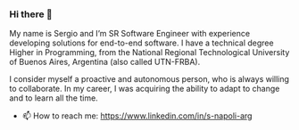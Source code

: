 ### Hi there 👋

My name is Sergio and I’m SR Software Engineer with experience developing solutions for end-to-end software. I have a technical degree Higher in Programming, from the National Regional Technological University of Buenos Aires, Argentina (also called UTN-FRBA).

I consider myself a proactive and autonomous person, who is always willing to collaborate. In my career, I was acquiring the ability to adapt to change and to learn all the time.

* 📫 How to reach me: https://www.linkedin.com/in/s-napoli-arg

<!--
**SpaikSaucus/SpaikSaucus** is a ✨ _special_ ✨ repository because its `README.md` (this file) appears on your GitHub profile.

Here are some ideas to get you started:

- 🔭 I’m currently working on ...
- 🌱 I’m currently learning ...
- 👯 I’m looking to collaborate on ...
- 🤔 I’m looking for help with ...
- 💬 Ask me about ...
- 📫 How to reach me: ...
- 😄 Pronouns: ...
- ⚡ Fun fact: ...
-->
